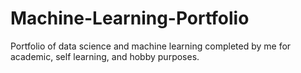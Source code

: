 # Machine-Learning-Portfolio
Portfolio of data science and machine learning completed by me for academic, self learning, and hobby purposes.
